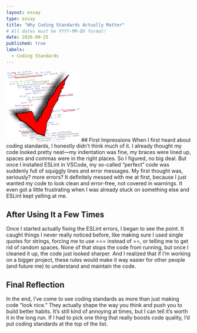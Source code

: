 ```yaml
---
layout: essay
type: essay
title: "Why Coding Standards Actually Matter"
# All dates must be YYYY-MM-DD format!
date: 2026-09-25
published: true
labels:
  - Coding Standards
---
```


<img width="200px" class="rounded float-start pe-4" src="../img/why/why.png">
## First Impressions
When I first heard about coding standards, I honestly didn’t think much of it. I already thought my code looked pretty neat—my indentation was fine, my braces were lined up, spaces and commas were in the right places. So I figured, no big deal. But once I installed ESLint in VSCode, my so-called “perfect” code was suddenly full of squiggly lines and error messages. My first thought was, seriously? more errors? It definitely messed with me at first, because I just wanted my code to look clean and error-free, not covered in warnings. It even got a little frustrating when I was already stuck on something else and ESLint kept yelling at me.

## After Using It a Few Times
Once I started actually fixing the ESLint errors, I began to see the point. It caught things I never really noticed before, like making sure I used single quotes for strings, forcing me to use === instead of ==, or telling me to get rid of random spaces. None of that stops the code from running, but once I cleaned it up, the code just looked sharper. And I realized that if I’m working on a bigger project, these rules would make it way easier for other people (and future me) to understand and maintain the code.

## Final Reflection
In the end, I’ve come to see coding standards as more than just making code “look nice.” They actually shape the way you think and push you to build better habits. It’s still kind of annoying at times, but I can tell it’s worth it in the long run. If I had to pick one thing that really boosts code quality, I’d put coding standards at the top of the list.